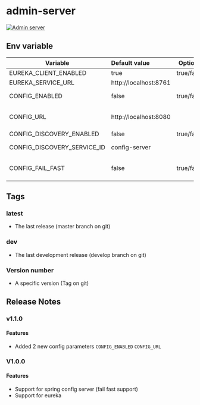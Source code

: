 # admin-server

[![Admin server](https://dockeri.co/image/robert2411/admin-server)](https://hub.docker.com/r/robert2411/admin-server)

## Env variable

| Variable                    | Default value         | Options    | Description                                                                           |
| --------------------------- |:----------------------| -----------|---------------------------------------------------------------------------------------|
| EUREKA_CLIENT_ENABLED       | true                  | true/false | Find other applications using eureka                                                  |
| EUREKA_SERVICE_URL          | http://localhost:8761 |            | /euraka is added to the url by default                                                |
| CONFIG_ENABLED              | false                 | true/false | Enable fetching configuration from the config server                                  |
| CONFIG_URL                  | http://localhost:8080 |            | The url of the config server (not needed if CONFIG_DISCOVERY_ENABLED=true)            |
| CONFIG_DISCOVERY_ENABLED    | false                 | true/false | Find the config server using eurkea?                                                  |
| CONFIG_DISCOVERY_SERVICE_ID | config-server         |            | The name under witch the config server is registed in eureka                          |
| CONFIG_FAIL_FAST            | false                 | true/false | Fail application startup if the config server is not found (6 retries before failure) |

## Tags
### latest
 - The last release (master branch on git)
 
### dev
 - The last development release (develop branch on git)

### Version number
 - A specific version (Tag on git)

## Release Notes
### v1.1.0
#### Features
 - Added 2 new config parameters `CONFIG_ENABLED` `CONFIG_URL`

### V1.0.0
#### Features
 - Support for spring config server (fail fast support)
 - Support for eureka